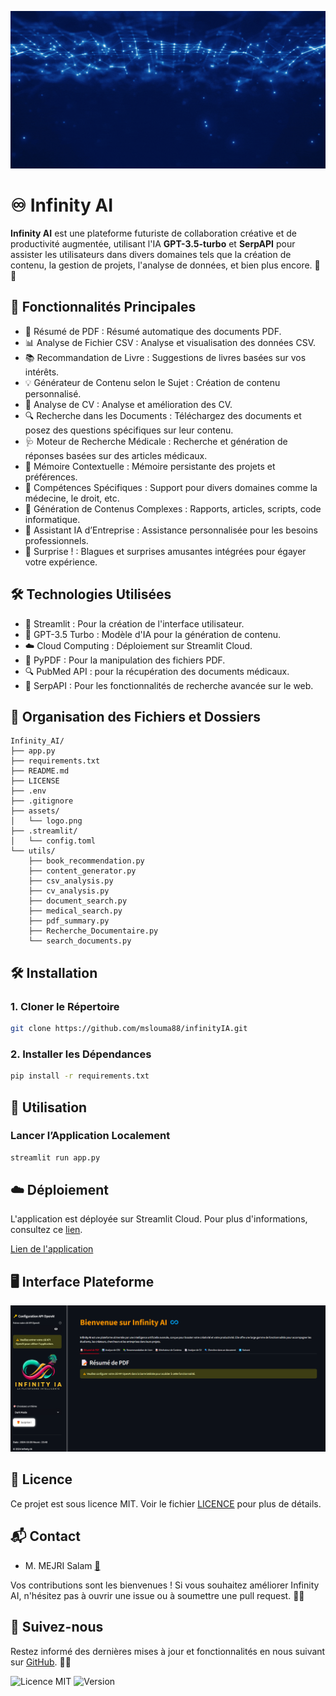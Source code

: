 ![Logo](/assets/La_PLATEFORM_INTELLIGENTE.gif)

# ♾️ Infinity AI

**Infinity AI** est une plateforme futuriste de collaboration créative et de productivité augmentée, utilisant l'IA **GPT-3.5-turbo** et **SerpAPI** pour assister les utilisateurs dans divers domaines tels que la création de contenu, la gestion de projets, l'analyse de données, et bien plus encore. 🚀✨

## 🌟 Fonctionnalités Principales

- 📄 Résumé de PDF : Résumé automatique des documents PDF.
- 📊 Analyse de Fichier CSV : Analyse et visualisation des données CSV.
- 📚 Recommandation de Livre : Suggestions de livres basées sur vos intérêts.
- 💡 Générateur de Contenu selon le Sujet : Création de contenu personnalisé.
- 📄 Analyse de CV : Analyse et amélioration des CV.
- 🔍 Recherche dans les Documents : Téléchargez des documents et posez des questions spécifiques sur leur contenu.
- 🩺 Moteur de Recherche Médicale : Recherche et génération de réponses basées sur des articles médicaux.
- 🧠 Mémoire Contextuelle : Mémoire persistante des projets et préférences.
- 🔧 Compétences Spécifiques : Support pour divers domaines comme la médecine, le droit, etc.
- 📝 Génération de Contenus Complexes : Rapports, articles, scripts, code informatique.
- 🤖 Assistant IA d’Entreprise : Assistance personnalisée pour les besoins professionnels.
- 🎁 Surprise ! : Blagues et surprises amusantes intégrées pour égayer votre expérience.

## 🛠️ Technologies Utilisées

- 📱 Streamlit : Pour la création de l'interface utilisateur.
- 🤖 GPT-3.5 Turbo : Modèle d'IA pour la génération de contenu.
- ☁️ Cloud Computing : Déploiement sur Streamlit Cloud.
- 📄 PyPDF : Pour la manipulation des fichiers PDF.
- 🔍 PubMed API : pour la récupération des documents médicaux.
- 🔎 SerpAPI : Pour les fonctionnalités de recherche avancée sur le web.

## 📂 Organisation des Fichiers et Dossiers

    Infinity_AI/
    ├── app.py
    ├── requirements.txt
    ├── README.md
    ├── LICENSE
    ├── .env
    ├── .gitignore
    ├── assets/
    │   └── logo.png
    ├── .streamlit/
    │   └── config.toml
    └── utils/
        ├── book_recommendation.py
        ├── content_generator.py
        ├── csv_analysis.py
        ├── cv_analysis.py
        ├── document_search.py
        ├── medical_search.py
        ├── pdf_summary.py
        ├── Recherche_Documentaire.py
        └── search_documents.py

## 🛠️ Installation

### 1. Cloner le Répertoire

```bash
git clone https://github.com/mslouma88/infinityIA.git
```

### 2. Installer les Dépendances

```bash
pip install -r requirements.txt
```

## 🚀 Utilisation

### Lancer l’Application Localement

```bash
streamlit run app.py
```

## ☁️ Déploiement

L'application est déployée sur Streamlit Cloud. Pour plus d'informations, consultez ce [lien](https://streamlit.io/cloud).

[Lien de l'application](https://infinity-ia.streamlit.app/)

## 🖥️ Interface Plateforme

![alt text](assets/image.png)

## 📄 Licence

Ce projet est sous licence MIT. Voir le fichier [LICENCE](LICENCE) pour plus de détails.

## 📬 Contact

- M. MEJRI Salam [📧](mailto:salam.mejri@gmail.com)


Vos contributions sont les bienvenues ! Si vous souhaitez améliorer Infinity AI, n'hésitez pas à ouvrir une issue ou à soumettre une pull request. 🤝✨

## 📢 Suivez-nous
Restez informé des dernières mises à jour et fonctionnalités en nous suivant sur [GitHub](https://github.com/mslouma88/infinityIA). 🐙🔔

![Licence MIT](https://img.shields.io/badge/Licence-MIT-blue)
![Version](https://img.shields.io/badge/version-1.1-blue.svg)